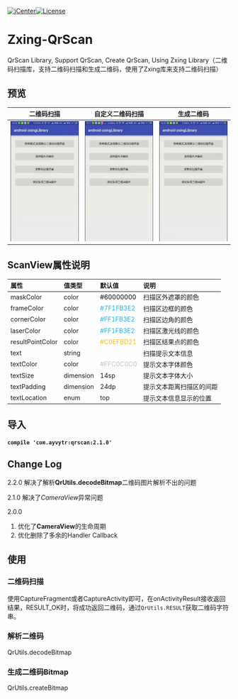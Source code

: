 [![jCenter](https://img.shields.io/badge/jCenter-2.1.0-red.svg)](https://bintray.com/ayvytr/maven/qrscan/_latestVersion)[![License](https://img.shields.io/badge/license-Apche%202.0-blue.svg)](http://www.apache.org/licenses/LICENSE-2.0)



# Zxing-QrScan

QrScan Library, Support QrScan, Create QrScan, Using Zxing Library（二维码扫描库，支持二维码扫描和生成二维码，使用了Zxing库来支持二维码扫描）



## 预览

|       二维码扫描       |    自定义二维码扫描    |       生成二维码       |
| :--------------------: | :--------------------: | :--------------------: |
| ![](screenshots/1.gif) | ![](screenshots/3.gif) | ![](screenshots/5.gif) |



## ScanView属性说明

| 属性             | 值类型    | 默认值                               | 说明                     |
| :--------------- | :-------- | :----------------------------------- | :----------------------- |
| maskColor        | color     | <font color=#000000>#60000000</font> | 扫描区外遮罩的颜色       |
| frameColor       | color     | <font color=#1FB3E2>#7F1FB3E2</font> | 扫描区边框的颜色         |
| cornerColor      | color     | <font color=#1FB3E2>#FF1FB3E2</font> | 扫描区边角的颜色         |
| laserColor       | color     | <font color=#1FB3E2>#FF1FB3E2</font> | 扫描区激光线的颜色       |
| resultPointColor | color     | <font color=#EFBD21>#C0EFBD21</font> | 扫描区结果点的颜色       |
| text             | string    |                                      | 扫描提示文本信息         |
| textColor        | color     | <font color=#C0C0C0>#FFC0C0C0</font> | 提示文本字体颜色         |
| textSize         | dimension | 14sp                                 | 提示文本字体大小         |
| textPadding      | dimension | 24dp                                 | 提示文本距离扫描区的间距 |
| textLocation     | enum      | top                                  | 提示文本信息显示的位置   |



## 导入

**`compile 'com.ayvytr:qrscan:2.1.0'`**

## Change Log

2.2.0
解决了解析**QrUtils.decodeBitmap**二维码图片解析不出的问题

2.1.0
解决了*CameraView*异常问题

2.0.0
1. 优化了**CameraView**的生命周期
2. 优化删除了多余的Handler Callback


## 使用

### 二维码扫描

使用CaptureFragment或者CaptureActivity即可，在onActivityResult接收返回结果，RESULT_OK时，将成功返回二维码，通过`QrUtils.RESULT`获取二维码字符串。

### 解析二维码

QrUtils.decodeBitmap

### 生成二维码Bitmap

QrUtils.createBitmap



